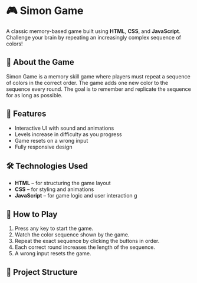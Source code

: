 # 🎮 Simon Game

A classic memory-based game built using **HTML**, **CSS**, and **JavaScript**. Challenge your brain by repeating an increasingly complex sequence of colors!

## 🧠 About the Game

Simon Game is a memory skill game where players must repeat a sequence of colors in the correct order. The game adds one new color to the sequence every round. The goal is to remember and replicate the sequence for as long as possible.

## 🚀 Features

- Interactive UI with sound and animations
- Levels increase in difficulty as you progress
- Game resets on a wrong input
- Fully responsive design

## 🛠️ Technologies Used

- **HTML** – for structuring the game layout
- **CSS** – for styling and animations
- **JavaScript** – for game logic and user interaction
g

## 🔧 How to Play

1. Press any key to start the game.
2. Watch the color sequence shown by the game.
3. Repeat the exact sequence by clicking the buttons in order.
4. Each correct round increases the length of the sequence.
5. A wrong input resets the game.

## 📂 Project Structure

